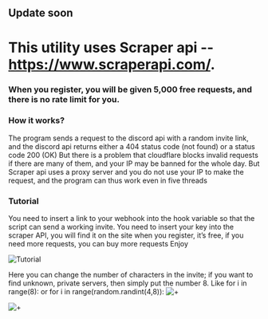 ## Update soon
# This utility uses Scraper api -- https://www.scraperapi.com/.
### When you register, you will be given 5,000 free requests, and there is no rate limit for you.


### How it works?
The program sends a request to the discord api with a random invite link, and the discord api returns either a 404 status code (not found) or a status code 200 (OK)
But there is a problem that cloudflare blocks invalid requests if there are many of them, and your IP may be banned for the whole day. But Scraper api uses a proxy server and you do not use your IP to make the request, and the program can thus work even in five threads



### Tutorial
You need to insert a link to your webhook into the hook variable so that the script can send a working invite. You need to insert your key into the scraper API, you will find it on the site when you register, it’s free, if you need more requests, you can buy more requests
Enjoy

![Tutorial](https://cdn.discordapp.com/attachments/1194739385787224175/1201105898936991774/Screenshot_2024-01-28_125510.png?ex=65c89c09&is=65b62709&hm=be88d259bb766886544dc567c240cda18acf059cf34607102ca6b0f069de81a5&)

Here you can change the number of characters in the invite; if you want to find unknown, private servers, then simply put the number 8.
Like for i in range(8): or for i in range(random.randint(4,8)):
![+](https://cdn.discordapp.com/attachments/1194739385787224175/1201123761500471296/Screenshot_2024-01-28_141532.png?ex=65c8acac&is=65b637ac&hm=46b49568089d638760a3532793d844f4578e6f727e3389906fd816c0d286a5b2&)


![+](https://cdn.discordapp.com/attachments/1194739385787224175/1201105899255771156/Screenshot_2024-01-28_130431.png?ex=65c89c09&is=65b62709&hm=9feab4d72fc5c0f7b4b8cb98509b76bd170db1127e6bd8a3ab34567f290c090f&)
